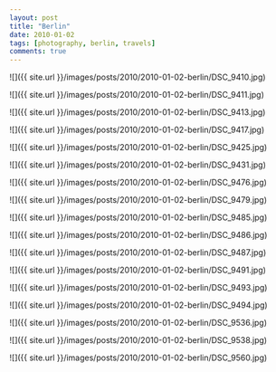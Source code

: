 ```yaml
---
layout: post
title: "Berlin"
date: 2010-01-02
tags: [photography, berlin, travels]
comments: true
---
```

![]({{ site.url }}/images/posts/2010/2010-01-02-berlin/DSC_9410.jpg)

![]({{ site.url }}/images/posts/2010/2010-01-02-berlin/DSC_9411.jpg)

![]({{ site.url }}/images/posts/2010/2010-01-02-berlin/DSC_9413.jpg)

![]({{ site.url }}/images/posts/2010/2010-01-02-berlin/DSC_9417.jpg)

![]({{ site.url }}/images/posts/2010/2010-01-02-berlin/DSC_9425.jpg)

![]({{ site.url }}/images/posts/2010/2010-01-02-berlin/DSC_9431.jpg)

![]({{ site.url }}/images/posts/2010/2010-01-02-berlin/DSC_9476.jpg)

![]({{ site.url }}/images/posts/2010/2010-01-02-berlin/DSC_9479.jpg)

![]({{ site.url }}/images/posts/2010/2010-01-02-berlin/DSC_9485.jpg)

![]({{ site.url }}/images/posts/2010/2010-01-02-berlin/DSC_9486.jpg)

![]({{ site.url }}/images/posts/2010/2010-01-02-berlin/DSC_9487.jpg)

![]({{ site.url }}/images/posts/2010/2010-01-02-berlin/DSC_9491.jpg)

![]({{ site.url }}/images/posts/2010/2010-01-02-berlin/DSC_9493.jpg)

![]({{ site.url }}/images/posts/2010/2010-01-02-berlin/DSC_9494.jpg)

![]({{ site.url }}/images/posts/2010/2010-01-02-berlin/DSC_9536.jpg)

![]({{ site.url }}/images/posts/2010/2010-01-02-berlin/DSC_9538.jpg)

![]({{ site.url }}/images/posts/2010/2010-01-02-berlin/DSC_9560.jpg)

